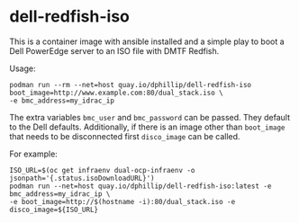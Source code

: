 # dell-redfish-iso

This is a container image with ansible installed and a simple play to boot a Dell PowerEdge server to an ISO file with DMTF Redfish.

Usage:

```
podman run --rm --net=host quay.io/dphillip/dell-redfish-iso boot_image=http://www.example.com:80/dual_stack.iso \
-e bmc_address=my_idrac_ip
```

The extra variables `bmc_user` and `bmc_password` can be passed. They default to the Dell defaults. Additionally, if there is an image other than `boot_image` that needs to be disconnected first `disco_image` can be called.

For example:
```
ISO_URL=$(oc get infraenv dual-ocp-infraenv -o jsonpath='{.status.isoDownloadURL}')
podman run --net=host quay.io/dphillip/dell-redfish-iso:latest -e bmc_address=my_idrac_ip \
-e boot_image=http://$(hostname -i):80/dual_stack.iso -e disco_image=${ISO_URL}
```
